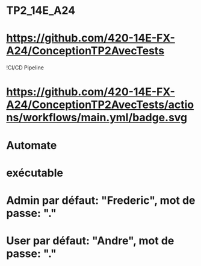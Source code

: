 # TP2_14E_A24
# https://github.com/420-14E-FX-A24/ConceptionTP2AvecTests
!CI/CD Pipeline
# https://github.com/420-14E-FX-A24/ConceptionTP2AvecTests/actions/workflows/main.yml/badge.svg
# Automate
# exécutable
#
# Admin par défaut: "Frederic", mot de passe: "."
# 
# User par défaut: "Andre", mot de passe: "."
